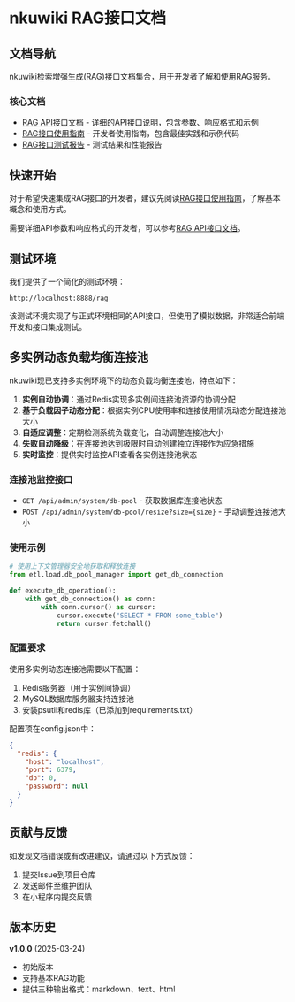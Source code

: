 # nkuwiki RAG接口文档

## 文档导航

nkuwiki检索增强生成(RAG)接口文档集合，用于开发者了解和使用RAG服务。

### 核心文档

- [RAG API接口文档](./rag_api.md) - 详细的API接口说明，包含参数、响应格式和示例
- [RAG接口使用指南](./rag_usage_guide.md) - 开发者使用指南，包含最佳实践和示例代码
- [RAG接口测试报告](./rag_test_report.md) - 测试结果和性能报告

## 快速开始

对于希望快速集成RAG接口的开发者，建议先阅读[RAG接口使用指南](./rag_usage_guide.md)，了解基本概念和使用方式。

需要详细API参数和响应格式的开发者，可以参考[RAG API接口文档](./rag_api.md)。

## 测试环境

我们提供了一个简化的测试环境：

```
http://localhost:8888/rag
```

该测试环境实现了与正式环境相同的API接口，但使用了模拟数据，非常适合前端开发和接口集成测试。

## 多实例动态负载均衡连接池

nkuwiki现已支持多实例环境下的动态负载均衡连接池，特点如下：

1. **实例自动协调**：通过Redis实现多实例间连接池资源的协调分配
2. **基于负载因子动态分配**：根据实例CPU使用率和连接使用情况动态分配连接池大小
3. **自适应调整**：定期检测系统负载变化，自动调整连接池大小
4. **失败自动降级**：在连接池达到极限时自动创建独立连接作为应急措施
5. **实时监控**：提供实时监控API查看各实例连接池状态

### 连接池监控接口

- `GET /api/admin/system/db-pool` - 获取数据库连接池状态
- `POST /api/admin/system/db-pool/resize?size={size}` - 手动调整连接池大小

### 使用示例

```python
# 使用上下文管理器安全地获取和释放连接
from etl.load.db_pool_manager import get_db_connection

def execute_db_operation():
    with get_db_connection() as conn:
        with conn.cursor() as cursor:
            cursor.execute("SELECT * FROM some_table")
            return cursor.fetchall()
```

### 配置要求

使用多实例动态连接池需要以下配置：

1. Redis服务器（用于实例间协调）
2. MySQL数据库服务器支持连接池
3. 安装psutil和redis库（已添加到requirements.txt）

配置项在config.json中：

```json
{
  "redis": {
    "host": "localhost",
    "port": 6379,
    "db": 0,
    "password": null
  }
}
```

## 贡献与反馈

如发现文档错误或有改进建议，请通过以下方式反馈：

1. 提交Issue到项目仓库
2. 发送邮件至维护团队
3. 在小程序内提交反馈

## 版本历史

**v1.0.0** (2025-03-24)
- 初始版本
- 支持基本RAG功能
- 提供三种输出格式：markdown、text、html
